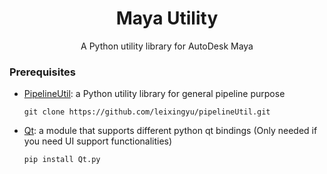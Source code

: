 <div align="center">
<h1 align="center">Maya Utility</h1>

  <p align="center">
    A Python utility library for AutoDesk Maya
  </p>
</div>

### Prerequisites

- [PipelineUtil](https://github.com/leixingyu/pipelineUtil): a Python utility
library for general pipeline purpose
    ```
    git clone https://github.com/leixingyu/pipelineUtil.git
    ```

- [Qt](https://github.com/mottosso/Qt.py): a module that supports different
python qt bindings (Only needed if you need UI support functionalities)
    ```
    pip install Qt.py
    ```
